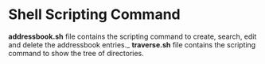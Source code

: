 # Shell Scripting Command

**addressbook.sh** file contains the scripting command to create, search, edit and delete the addressbook entries._
**traverse.sh** file contains the scripting command to show the tree of directories.

